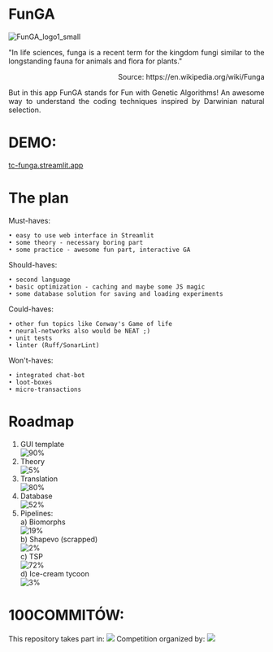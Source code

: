 # FunGA

![FunGA_logo1_small](https://github.com/ticklish-caiman/FunGA/assets/91501936/49f9182c-15fc-4e71-9a74-b7eadd630728)

<p align="justify">
"In life sciences, funga is a recent term for the kingdom fungi similar to the longstanding fauna for animals and flora for plants."
  <p align="right">Source: https://en.wikipedia.org/wiki/Funga</p>
<p align="justify">
But in this app FunGA stands for Fun with Genetic Algorithms!
An awesome way to understand the coding techniques inspired by Darwinian natural selection.
</p>


# DEMO: 
<a href="https://tc-funga.streamlit.app">tc-funga.streamlit.app</a>

# The plan
Must-haves:

    • easy to use web interface in Streamlit
    • some theory - necessary boring part
    • some practice - awesome fun part, interactive GA

Should-haves:

    • second language
    • basic optimization - caching and maybe some JS magic
    • some database solution for saving and loading experiments

Could-haves:

    • other fun topics like Conway's Game of life
    • neural-networks also would be NEAT ;) 
    • unit tests
    • linter (Ruff/SonarLint)

Won't-haves:

    • integrated chat-bot
    • loot-boxes
    • micro-transactions


# Roadmap
1. GUI template<br/>
![90%](https://progress-bar.dev/90?title=progress&width=400)
2. Theory<br/>
![5%](https://progress-bar.dev/5?title=progress&width=400)
3. Translation<br/>
![80%](https://progress-bar.dev/80?title=progress&width=400)
4. Database<br/>
![52%](https://progress-bar.dev/52?title=progress&width=400)
5. Pipelines:<br/>
   a) Biomorphs<br/>
   ![19%](https://progress-bar.dev/19?title=progress&width=400) <br/>
   b) Shapevo (scrapped)<br/>
   ![2%](https://progress-bar.dev/2?title=progress&width=400) <br/>
   c) TSP <br/>
   ![72%](https://progress-bar.dev/72?title=progress&width=400) <br/>
   d) Ice-cream tycoon <br/>
   ![3%](https://progress-bar.dev/3?title=progress&width=400) <br/>

# 100COMMITÓW:
This repository takes part in:
[<img src="https://100commitow.pl/img/100-comittow_long.png">](https://100commitow.pl/)
Competition organized by:
[<img src="https://devmentors.io/wp-content/uploads/2022/07/logo-napis-1.png">](https://devmentors.io/)
    


